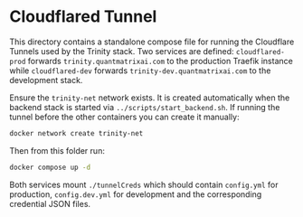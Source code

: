 # Cloudflared Tunnel

This directory contains a standalone compose file for running the
Cloudflare Tunnels used by the Trinity stack. Two services are defined:
`cloudflared-prod` forwards `trinity.quantmatrixai.com` to the production
Traefik instance while `cloudflared-dev` forwards
`trinity-dev.quantmatrixai.com` to the development stack.

Ensure the `trinity-net` network exists. It is created automatically when the
backend stack is started via `../scripts/start_backend.sh`. If running the
tunnel before the other containers you can create it manually:

```bash
docker network create trinity-net
```

Then from this folder run:

```bash
docker compose up -d
```

Both services mount `./tunnelCreds` which should contain `config.yml` for
production, `config.dev.yml` for development and the corresponding
credential JSON files.
